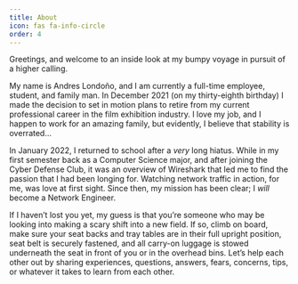 ```yaml
---
title: About
icon: fas fa-info-circle
order: 4
---
```


Greetings, and welcome to an inside look at my bumpy voyage in pursuit of a higher calling.

My name is Andres Londoño, and I am currently a full-time employee, student, and family man. In December 2021 (on my thirty-eighth birthday) I made the decision to set in motion plans to retire from my current professional career in the film exhibition industry. I love my job, and I happen to work for an amazing family, but evidently, I believe that stability is overrated…

In January 2022, I returned to school after a _very_ long hiatus. While in my first semester back as a Computer Science major, and after joining the Cyber Defense Club, it was an overview of Wireshark that led me to find the passion that I had been longing for. Watching network traffic in action, for me, was love at first sight. Since then, my mission has been clear; I _will_ become a Network Engineer.

If I haven’t lost you yet, my guess is that you’re someone who may be looking into making a scary shift into a new field. If so, climb on board, make sure your seat backs and tray tables are in their full upright position, seat belt is securely fastened, and all carry-on luggage is stowed underneath the seat in front of you or in the overhead bins. Let’s help each other out by sharing experiences, questions, answers, fears, concerns, tips, or whatever it takes to learn from each other.
